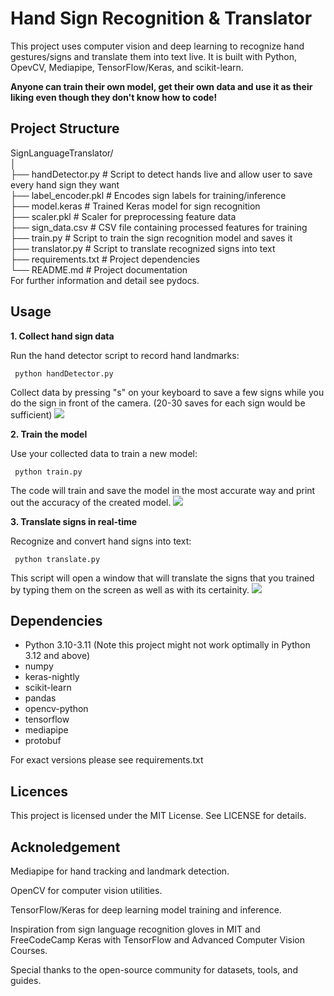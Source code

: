 # Hand Sign Recognition & Translator

This project uses computer vision and deep learning to recognize hand gestures/signs and translate them into text live.
It is built with Python, OpevCV, Mediapipe, TensorFlow/Keras, and scikit-learn. 

**Anyone can train their own model, get their own data and use it as their liking even though they don't know how to code!**

## Project Structure
SignLanguageTranslator/<br />
│ <br />
├── handDetector.py # Script to detect hands live and allow user to save every hand sign they want <br />
├── label_encoder.pkl # Encodes sign labels for training/inference <br />
├── model.keras # Trained Keras model for sign recognition <br />
├── scaler.pkl # Scaler for preprocessing feature data <br />
├── sign_data.csv # CSV file containing processed features for training <br />
├── train.py # Script to train the sign recognition model and saves it <br />
├── translator.py # Script to translate recognized signs into text <br />
├── requirements.txt # Project dependencies <br />
└── README.md # Project documentation <br />
For further information and detail see pydocs.

## Usage
**1. Collect hand sign data**  
   
  Run the hand detector script to record hand landmarks:
  ```
   python handDetector.py
  ```
  Collect data by pressing "s" on your keyboard to save a few signs while you do the sign in front of the camera. (20-30 saves for each sign would be sufficient)
  ![](gifs/handDetector.gif)

**2. Train the model**

  Use your collected data to train a new model: 
  ```
   python train.py
  ```
  The code will train and save the model in the most accurate way and print out the accuracy of the created model.
  ![](gifs/train.gif)

**3. Translate signs in real-time**

  Recognize and convert hand signs into text: 
  ```
   python translate.py
  ```
  This script will open a window that will translate the signs that you trained by typing them on the screen as well as with its certainity.
  ![](gifs/translator.gif)


## Dependencies
- Python 3.10-3.11 (Note this project might not work optimally in Python 3.12 and above)
- numpy
- keras-nightly
- scikit-learn
- pandas
- opencv-python
- tensorflow
- mediapipe
- protobuf <br />

For exact versions please see requirements.txt

## Licences
This project is licensed under the MIT License. See LICENSE for details.
## Acknoledgement

Mediapipe
 for hand tracking and landmark detection.

OpenCV
 for computer vision utilities.

TensorFlow/Keras for deep learning model training and inference.

Inspiration from sign language recognition gloves in MIT and FreeCodeCamp Keras with TensorFlow and Advanced Computer Vision Courses.

Special thanks to the open-source community for datasets, tools, and guides.

